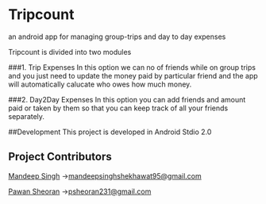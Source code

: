 # Tripcount
an android app for managing group-trips and day to day expenses

Tripcount is divided into two modules

###1. Trip Expenses 
In this option we can no of friends while on group trips and you just need to update the money paid by particular friend and the app will automatically calucate who owes how much money.

###2. Day2Day Expenses
In this option you can add friends and amount paid or taken by them so that you can keep track of all your friends separately.

##Development
This project is developed in Android Stdio 2.0

## Project Contributors
[Mandeep Singh](https://github.com/msdeep14) ->mandeepsinghshekhawat95@gmail.com

[Pawan Sheoran](https://github.com/pawan231) ->psheoran231@gmail.com
